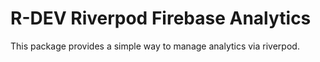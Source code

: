 # R-DEV Riverpod Firebase Analytics

This package provides a simple way to manage analytics via riverpod.
